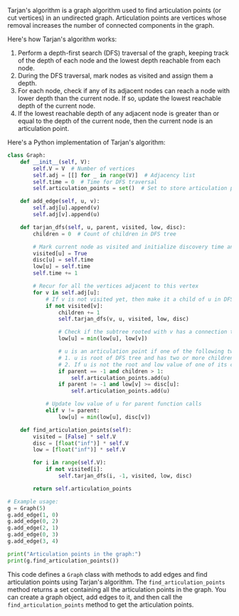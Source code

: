 Tarjan's algorithm is a graph algorithm used to find articulation points (or cut vertices) in an undirected graph. Articulation points are vertices whose removal increases the number of connected components in the graph.

Here's how Tarjan's algorithm works:

1. Perform a depth-first search (DFS) traversal of the graph, keeping track of the depth of each node and the lowest depth reachable from each node.
2. During the DFS traversal, mark nodes as visited and assign them a depth.
3. For each node, check if any of its adjacent nodes can reach a node with lower depth than the current node. If so, update the lowest reachable depth of the current node.
4. If the lowest reachable depth of any adjacent node is greater than or equal to the depth of the current node, then the current node is an articulation point.

Here's a Python implementation of Tarjan's algorithm:

```python
class Graph:
    def __init__(self, V):
        self.V = V  # Number of vertices
        self.adj = [[] for _ in range(V)]  # Adjacency list
        self.time = 0  # Time for DFS traversal
        self.articulation_points = set()  # Set to store articulation points

    def add_edge(self, u, v):
        self.adj[u].append(v)
        self.adj[v].append(u)

    def tarjan_dfs(self, u, parent, visited, low, disc):
        children = 0  # Count of children in DFS tree

        # Mark current node as visited and initialize discovery time and low value
        visited[u] = True
        disc[u] = self.time
        low[u] = self.time
        self.time += 1

        # Recur for all the vertices adjacent to this vertex
        for v in self.adj[u]:
            # If v is not visited yet, then make it a child of u in DFS tree and recur for it
            if not visited[v]:
                children += 1
                self.tarjan_dfs(v, u, visited, low, disc)

                # Check if the subtree rooted with v has a connection to one of the ancestors of u
                low[u] = min(low[u], low[v])

                # u is an articulation point if one of the following two conditions is true:
                # 1. u is root of DFS tree and has two or more children
                # 2. If u is not the root and low value of one of its child is more than discovery value of u
                if parent == -1 and children > 1:
                    self.articulation_points.add(u)
                if parent != -1 and low[v] >= disc[u]:
                    self.articulation_points.add(u)

            # Update low value of u for parent function calls
            elif v != parent:
                low[u] = min(low[u], disc[v])

    def find_articulation_points(self):
        visited = [False] * self.V
        disc = [float("inf")] * self.V
        low = [float("inf")] * self.V

        for i in range(self.V):
            if not visited[i]:
                self.tarjan_dfs(i, -1, visited, low, disc)

        return self.articulation_points

# Example usage:
g = Graph(5)
g.add_edge(1, 0)
g.add_edge(0, 2)
g.add_edge(2, 1)
g.add_edge(0, 3)
g.add_edge(3, 4)

print("Articulation points in the graph:")
print(g.find_articulation_points())
```

This code defines a `Graph` class with methods to add edges and find articulation points using Tarjan's algorithm. The `find_articulation_points` method returns a set containing all the articulation points in the graph. You can create a graph object, add edges to it, and then call the `find_articulation_points` method to get the articulation points.
